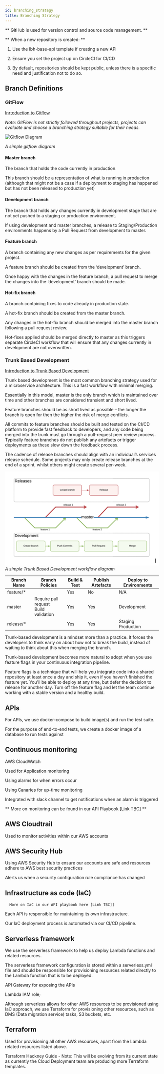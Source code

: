 ```yaml
---
id: branching_strategy
title: Branching Strategy
---
```


** GitHub is used for version control and source code management. **


** When a new repository is created: **

  1. Use the lbh-base-api template if creating a new API

  2. Ensure you set the project up on CircleCI for CI/CD

  3. By default, repositories should be kept public, unless there is a specific need and justification not to do so.


## Branch Definitions

### GitFlow

[Inrtoduction to Gitflow](https://www.atlassian.com/git/tutorials/comparing-workflows/gitflow-workflow)

_Note: GitFlow is not strictly followed throughout projects, projects can evaluate and choose a branching strategy suitable for their needs._

![Gitflow Diagram](https://lh3.googleusercontent.com/proxy/GUPTglsVdpF4qXX1MB59hFVIwC34Osc5_-e1JcineRgJu52Ln_LskSYIAt6OVmIS_7KUqQQDgtovK-ZPtPoZv0Em0sB42sMyZCDg8YcyTYqMy1gP)

_A simple gitflow diagram_

#### Master branch

The branch that holds the code currently in production.

This branch should be a representation of what is running in production (although that might not be a case if a deployment to staging has happened but has not been released to production yet)


#### Development branch

The branch that holds any changes currently in development stage that are not yet pushed to a staging or production environment.

If using development and master branches, a release to Staging/Production environments happens by a Pull Request from development to master.

#### Feature branch

A branch containing any new changes as per requirements for the given project.

A feature branch should be created from the ‘development’ branch.

Once happy with the changes in the feature branch, a pull request to merge the changes into the ‘development’ branch should be made.


#### Hot-fix branch

A branch containing fixes to code already in production state.

A hot-fix branch should be created from the master branch.

Any changes in the hot-fix branch should be merged into the master branch following a pull request review.

Hot-fixes applied should be merged directly to master as this triggers separate CircleCI workflow that will ensure that any changes currently in development are not overwritten.


### Trunk Based Development  

[Introduction to Trunk Based Development](https://trunkbaseddevelopment.com/)

Trunk based development is the most common branching strategy used for a microservice architecture. This is a fast workflow with minimal merging.

Essentially in this model, master is the only branch which is maintained over time and other branches are considered transient and short lived.

Feature branches should be as short lived as possible – the longer the branch is open for then the higher the risk of merge conflicts.

All commits to feature branches should be built and tested on the CI/CD platform to provide fast feedback to developers, and any code being merged into the trunk must go through a pull-request peer review process. Typically feature branches do not publish any artefacts or trigger deployments as these slow down the feedback process.

The cadence of release branches should align with an individual’s services release schedule. Some projects may only create release branches at the end of a sprint, whilst others might create several per-week.

![Truck Based Development Diagram](./doc-images/devops.png)
_A simple Trunk Based Development workflow diagram_

| Branch Name | Branch Policies | Build & Test | Publish Artefacts | Deploy to Environments |
| ----------- | --------------- | ------------ | ----------------- | ---------------------- |
| feature/* | | Yes | No | N/A |
| master | Require pull request<br/>Build validation | Yes | Yes | Development |
| release/* | | Yes | Yes | Staging<br/>Production |

Trunk-based development is a mindset more than a practice.  It forces the developers to think early on about how not to break the build, instead of waiting to think about this when merging the branch.

Trunk-based development becomes more natural to adopt when you use feature flags in your continuous integration pipeline.  

Feature flags is a technique that will help you integrate code into a shared repository at least once a day and ship it,
even if you haven't finished the feature yet. You'll be able to deploy at any time,
but defer the decision to release for another day.  Turn off the feature flag and let the team continue working with a stable version and a healthy build.

## APIs

For APIs, we use docker-compose to build image(s) and run the test suite.

For the purpose of end-to-end tests, we create a docker image of a database to run tests against


## Continuous monitoring

AWS CloudWatch

Used for Application monitoring

Using alarms for when errors occur

Using Canaries for up-time monitoring

Integrated with slack channel to get notifications when an alarm is triggered


  **  More on monitoring can be found in our API Playbook [Link TBC] **


## AWS Cloudtrail

Used to monitor activities within our AWS accounts

## AWS Security Hub

Using AWS Security Hub to ensure our accounts are safe and resources adhere to AWS best security practices

Alerts us when a security configuration rule compliance has changed



## Infrastructure as code (IaC)

      More on IaC in our API playbook here [Link TBC]]

Each API is responsible for maintaining its own infrastructure.

Our IaC deployment process is automated via our CI/CD pipeline.



## Serverless framework

We use the serverless framework to help us deploy Lambda functions and related resources.

The serverless framework configuration is stored within a serverless.yml file and should be responsible for provisioning resources related directly to the Lambda function that is to be deployed.

API Gateway for exposing the APIs

Lambda IAM role;


Although serverless allows for other AWS resources to be provisioned using IaC approach, we use Terraform for provisioning other resources, such as DMS (Data migration service) tasks, S3 buckets, etc.


## Terraform

Used for provisioning all other AWS resources, apart from the Lambda related resources listed above.

Terraform Hackney Guide - Note: This will be evolving from its current state as currently the Cloud Deployment team are producing more Terraform templates.

